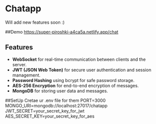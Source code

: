 # Chatapp
Will add new features soon :)

##Demo
https://super-piroshki-a4ca5a.netlify.app/chat

## Features
- **WebSocket** for real-time communication between clients and the server.
- **JWT (JSON Web Token)** for secure user authentication and session management.
- **Password Hashing** using bcrypt for safe password storage.
- **AES-256 Encryption** for end-to-end encryption of messages.
- **MongoDB** for storing user data and messages.

##SetUp 
Cretae ur .env file for them
PORT=3000
MONGO_URI=mongodb://localhost:27017/chatapp
JWT_SECRET=your_secret_key_for_jwt
AES_SECRET_KEY=your_secret_key_for_aes


